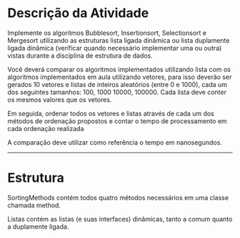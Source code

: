 # Descrição da Atividade

Implemente os algoritmos Bubblesort, Insertionsort, Selectionsort e Mergesort utilizando as estruturas lista ligada dinâmica ou lista duplamente ligada  dinâmica (verificar quando necessário implementar uma ou outra) vistas durante a disciplina de estrutura de dados.


Você deverá comparar os algoritmos implementados utilizando lista com os algoritmos implementados em aula utilizando vetores, para isso deverão ser gerados 10 vetores e listas de inteiros aleatórios (entre 0 e 1000), cada um dos seguintes tamanhos: 100, 1000 10000, 100000. Cada lista deve conter os mesmos valores que os vetores.


Em seguida, ordenar todos os vetores e listas através de cada um dos métodos de ordenação propostos e contar o tempo de processamento em cada ordenação realizada


A comparação deve utilizar como referência o tempo em nanosegundos.

-----------------

# Estrutura
SortingMethods contém todos quatro métodos necessários em uma classe chamada method.


Listas contém as listas (e suas interfaces) dinâmicas, tanto a comum quanto a duplamente ligada.
